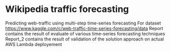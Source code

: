 # Wikipedia traffic forecasting
Predicting web-traffic using multi-step time-series forecasting
For dataset https://www.kaggle.com/c/web-traffic-time-series-forecasting/data
Report contains the result of evaluate of various time-series forecasting techniques
Report_2 contains the result of validation of the solution approach on actual AWS Lambda deployement
